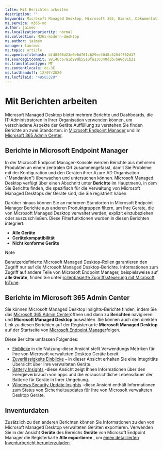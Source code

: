 ```yaml
---
title: Mit Berichten arbeiten
description: ''
keywords: Microsoft Managed Desktop, Microsoft 365, Dienst, Dokumentation
ms.service: m365-md
author: jaimeo
ms.localizationpriority: normal
ms.collection: M365-modern-desktop
ms.author: jaimeo
manager: laurawi
ms.topic: article
ms.openlocfilehash: bfd8305d23e0e6d761c629ee3048c6204f702d37
ms.sourcegitcommit: 98146c67a1d99db5510fa130340d3b7be8d81b21
ms.translationtype: MT
ms.contentlocale: de-DE
ms.lasthandoff: 12/07/2020
ms.locfileid: "49585328"
---
```

# <a name="work-with-reports"></a>Mit Berichten arbeiten

Microsoft Managed Desktop bietet mehrere Berichte und Dashboards, die IT-Administratoren in Ihrer Organisation verwenden können, um verschiedene Aspekte der Geräte Auffüllung zu verstehen.Sie finden Berichte an zwei Standorten: in [Microsoft Endpoint Manager](https://endpoint.microsoft.com) und im [Microsoft 365 Admin Center](https://admin.microsoft.com/adminportal/home?previewoff=false#/microsoftmanageddesktop). 

## <a name="reports-in-microsoft-endpoint-manager"></a>Berichte in Microsoft Endpoint Manager

In der Microsoft Endpoint Manager-Konsole werden Berichte aus mehreren Produkten an einem zentralen Ort zusammengefasst, damit Sie Probleme mit der Konfiguration und den Geräten ihrer Azure AD Organisation ("Mandanten") überwachen und untersuchen können. Microsoft Managed Desktop verfügt über einen Abschnitt unter **Berichte** im Hauptmenü, in dem Sie Berichte finden, die spezifisch für die Verwaltung von Microsoft Managed Desktops der Geräte sind, die Sie registriert haben.

Darüber hinaus können Sie an mehreren Standorten in Microsoft Endpoint Manager Berichte aus anderen Produktgruppen filtern, um Ihre Geräte, die von Microsoft Managed Desktop verwaltet werden, explizit einzubeziehen oder auszuschließen. Diese Filterfunktionen wurden in diesen Berichten integriert:

- **Alle Geräte**
- **Gerätekompatibilität**
- **Nicht konforme Geräte**

> [!NOTE]
> Benutzerdefinierte Microsoft Managed Desktop-Rollen garantieren den Zugriff nur auf die Microsoft Managed Desktop-Berichte. Informationen zum Zugriff auf andere Teile von Microsoft Endpoint Manager, beispielsweise auf **alle Geräte**, finden Sie unter [rollenbasierte Zugriffssteuerung mit Microsoft InTune](https://docs.microsoft.com/mem/intune/fundamentals/role-based-access-control). 

## <a name="reports-in-microsoft-365-admin-center"></a>Berichte im Microsoft 365 Admin Center

Sie können Microsoft Managed Desktop Insights-Berichte finden, indem Sie das [Microsoft 365 Admin Center](https://admin.microsoft.com/adminportal/home?previewoff=false#/microsoftmanageddesktop)öffnen und dann zu **Berichten** navigieren und **Microsoft Managed Desktop** auswählen. Sie können auch den direkten Link zu diesen Berichten auf der Registerkarte **Microsoft Managed Desktop** auf der Startseite von [Microsoft Endpoint Manager](https://endpoint.microsoft.com)folgen. 

Diese Berichte umfassen Folgendes: 

- [Einblicke](usage-insights.md) in die Nutzung-diese Ansicht stellt Verwendungs Metriken für Ihre von Microsoft verwalteten Desktop Geräte bereit.
- [Zuverlässigkeits Einblicke](reliability-insights.md) – in dieser Ansicht erhalten Sie eine Integritäts Übersicht über Ihre verwalteten Geräte.
- [Battery Insights](battery-insights.md) -diese Ansicht zeigt Ihnen Informationen über den Energieverbrauch von apps und die voraussichtliche Lebensdauer der Batterie für Geräte in Ihrer Umgebung.
- [Windows Security Update Insights](security-update-insights.md) -diese Ansicht enthält Informationen zum Status von Sicherheitsupdates für Ihre von Microsoft verwalteten Desktop Geräte.

 ## <a name="inventory-data"></a>Inventurdaten

Zusätzlich zu den anderen Berichten können Sie Informationen zu den von Microsoft Managed Desktop verwalteten Geräten exportieren. Verwenden Sie in der Ansicht **Geräte** des Bereichs **Geräte** von Microsoft Endpoint Manager die Registerkarte **Alle exportieren** , um [einen detaillierten Inventurbericht herunterzuladen](device-inventory-report.md).